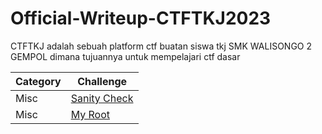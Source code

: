 # Official-Writeup-CTFTKJ2023
CTFTKJ adalah sebuah platform ctf buatan siswa tkj SMK WALISONGO 2 GEMPOL dimana tujuannya untuk mempelajari ctf dasar

| Category  | Challenge |
| ------------- | ------------- |
| Misc  | [Sanity Check](https://github.com/Bayupangestu18/Official-Writeup-CTFTKJ2023/tree/6defbfd4aa139ee36763c691fa8391d26a22210e/MISC/Sanity%20Check)  |
| Misc  | [My Root](https://github.com/Bayupangestu18/Official-Writeup-CTFTKJ2023/tree/main/MISC/My%20Root)  |

